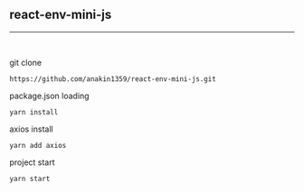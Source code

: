 
## react-env-mini-js
---

<br>

git clone
```
https://github.com/anakin1359/react-env-mini-js.git
```

package.json loading
```
yarn install
```

axios install
```
yarn add axios
```

project start
```
yarn start
```